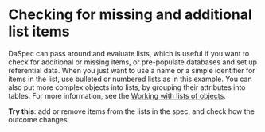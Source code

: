 # Checking for missing and additional list items 

DaSpec can pass around and evaluate lists, which is useful if you want to check for additional or missing items, or pre-populate databases and set up referential data. When you just want to use a name or a simple identifier for items in the list, use bulleted or numbered lists as in this example. You can also put more complex objects into lists, by grouping their attributes into tables. For more information, see the [Working with lists of objects](../../../guides/lists_of_objects.md).

**Try this**: add or remove items from the lists in the spec, and check how the outcome changes
